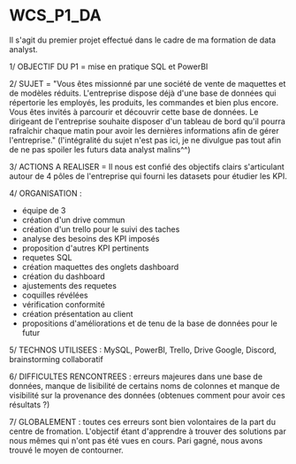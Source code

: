 # WCS_P1_DA
Il s'agit du premier projet effectué dans le cadre de ma formation de data analyst.

1/ OBJECTIF DU P1 = mise en pratique SQL et PowerBI 

2/ SUJET = "Vous êtes missionné par une société de vente de maquettes et de modèles réduits. L'entreprise dispose déjà d'une base de données qui répertorie les employés, les produits, les commandes et bien plus encore. Vous êtes invités à parcourir et découvrir cette base de données. Le dirigeant de l'entreprise souhaite disposer d'un tableau de bord qu'il pourra rafraîchir chaque matin pour avoir les dernières informations afin de gérer l'entreprise."
(l'intégralité du sujet n'est pas ici, je ne divulgue pas tout afin de ne pas spoiler les futurs data analyst malins^^)

3/ ACTIONS A REALISER = Il nous est confié des objectifs clairs s'articulant autour de 4 pôles de l'entreprise qui fourni les datasets pour étudier les KPI.

4/ ORGANISATION : 
  - équipe de 3
  - création d'un drive commun
  - création d'un trello pour le suivi des taches
  - analyse des besoins des KPI imposés
  - proposition d'autres KPI pertinents
  - requetes SQL
  - création maquettes des onglets dashboard
  - création du dashboard
  - ajustements des requetes
  - coquilles révélées
  - vérification conformité
  - création présentation au client
  - propositions d'améliorations et de tenu de la base de données pour le futur

5/ TECHNOS UTILISEES : MySQL, PowerBI, Trello, Drive Google, Discord, brainstorming collaboratif

6/ DIFFICULTES RENCONTREES : erreurs majeures dans une base de données, manque de lisibilité de certains noms de colonnes et manque de visibilité sur la provenance des données (obtenues comment pour avoir ces résultats ?) 

7/ GLOBALEMENT : toutes ces erreurs sont bien volontaires de la part du centre de fromation. L'objectif étant d'apprendre à trouver des solutions par nous mêmes qui n'ont pas été vues en cours. Pari gagné, nous avons trouvé le moyen de contourner. 
